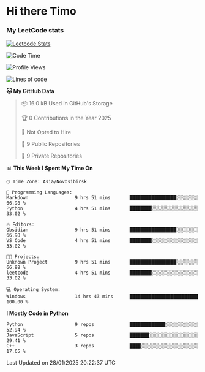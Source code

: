 # Hi there Timo
### My LeetCode stats
[![Leetcode Stats](https://leetcard.jacoblin.cool/przdtl?border=0&radius=20&ext=heatmap&theme=nord)](https://leetcode.com/przdtl)

<!--START_SECTION:waka-->
![Code Time](http://img.shields.io/badge/Code%20Time-551%20hrs%2035%20mins-blue)

![Profile Views](http://img.shields.io/badge/Profile%20Views-0-blue)

![Lines of code](https://img.shields.io/badge/From%20Hello%20World%20I%27ve%20Written-193.2%20thousand%20lines%20of%20code-blue)

**🐱 My GitHub Data** 

> 📦 16.0 kB Used in GitHub's Storage 
 > 
> 🏆 0 Contributions in the Year 2025
 > 
> 🚫 Not Opted to Hire
 > 
> 📜 9 Public Repositories 
 > 
> 🔑 9 Private Repositories 
 > 
📊 **This Week I Spent My Time On** 

```text
🕑︎ Time Zone: Asia/Novosibirsk

💬 Programming Languages: 
Markdown                 9 hrs 51 mins       █████████████████░░░░░░░░   66.98 % 
Python                   4 hrs 51 mins       ████████░░░░░░░░░░░░░░░░░   33.02 % 

🔥 Editors: 
Obsidian                 9 hrs 51 mins       █████████████████░░░░░░░░   66.98 % 
VS Code                  4 hrs 51 mins       ████████░░░░░░░░░░░░░░░░░   33.02 % 

🐱‍💻 Projects: 
Unknown Project          9 hrs 51 mins       █████████████████░░░░░░░░   66.98 % 
leetcode                 4 hrs 51 mins       ████████░░░░░░░░░░░░░░░░░   33.02 % 

💻 Operating System: 
Windows                  14 hrs 43 mins      █████████████████████████   100.00 % 
```

**I Mostly Code in Python** 

```text
Python                   9 repos             █████████████░░░░░░░░░░░░   52.94 % 
JavaScript               5 repos             ███████░░░░░░░░░░░░░░░░░░   29.41 % 
C++                      3 repos             ████░░░░░░░░░░░░░░░░░░░░░   17.65 % 
```




 Last Updated on 28/01/2025 20:22:37 UTC
<!--END_SECTION:waka-->

